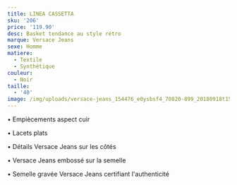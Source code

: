 ```yaml
---
title: LINEA CASSETTA
sku: '206'
price: '119.90'
desc: Basket tendance au style rétro
marque: Versace Jeans
sexe: Homme
matiere:
  - Textile
  - Synthétique
couleur:
  - Noir
taille:
  - '40'
image: /img/uploads/versace-jeans_154476_e0ysbsf4_70820-899_20180918t152720_01.jpg
---
```

• Empiècements aspect cuir

• Lacets plats

• Détails Versace Jeans sur les côtés

• Versace Jeans embossé sur la semelle

• Semelle gravée Versace Jeans certifiant l'authenticité
